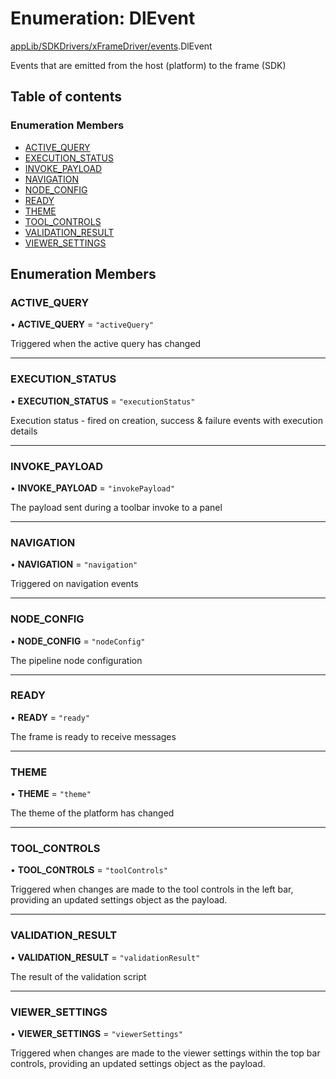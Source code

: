 # Enumeration: DlEvent

[appLib/SDKDrivers/xFrameDriver/events](../modules/appLib_SDKDrivers_xFrameDriver_events.md).DlEvent

Events that are emitted from the host (platform) to the frame (SDK)

## Table of contents

### Enumeration Members

- [ACTIVE\_QUERY](appLib_SDKDrivers_xFrameDriver_events.DlEvent.md#active_query)
- [EXECUTION\_STATUS](appLib_SDKDrivers_xFrameDriver_events.DlEvent.md#execution_status)
- [INVOKE\_PAYLOAD](appLib_SDKDrivers_xFrameDriver_events.DlEvent.md#invoke_payload)
- [NAVIGATION](appLib_SDKDrivers_xFrameDriver_events.DlEvent.md#navigation)
- [NODE\_CONFIG](appLib_SDKDrivers_xFrameDriver_events.DlEvent.md#node_config)
- [READY](appLib_SDKDrivers_xFrameDriver_events.DlEvent.md#ready)
- [THEME](appLib_SDKDrivers_xFrameDriver_events.DlEvent.md#theme)
- [TOOL\_CONTROLS](appLib_SDKDrivers_xFrameDriver_events.DlEvent.md#tool_controls)
- [VALIDATION\_RESULT](appLib_SDKDrivers_xFrameDriver_events.DlEvent.md#validation_result)
- [VIEWER\_SETTINGS](appLib_SDKDrivers_xFrameDriver_events.DlEvent.md#viewer_settings)

## Enumeration Members

### ACTIVE\_QUERY

• **ACTIVE\_QUERY** = ``"activeQuery"``

Triggered when the active query has changed

___

### EXECUTION\_STATUS

• **EXECUTION\_STATUS** = ``"executionStatus"``

Execution status - fired on creation, success & failure events with execution details

___

### INVOKE\_PAYLOAD

• **INVOKE\_PAYLOAD** = ``"invokePayload"``

The payload sent during a toolbar invoke to a panel

___

### NAVIGATION

• **NAVIGATION** = ``"navigation"``

Triggered on navigation events

___

### NODE\_CONFIG

• **NODE\_CONFIG** = ``"nodeConfig"``

The pipeline node configuration

___

### READY

• **READY** = ``"ready"``

The frame is ready to receive messages

___

### THEME

• **THEME** = ``"theme"``

The theme of the platform has changed

___

### TOOL\_CONTROLS

• **TOOL\_CONTROLS** = ``"toolControls"``

Triggered when changes are made to the tool controls in the left bar, providing an updated settings object as the payload.

___

### VALIDATION\_RESULT

• **VALIDATION\_RESULT** = ``"validationResult"``

The result of the validation script

___

### VIEWER\_SETTINGS

• **VIEWER\_SETTINGS** = ``"viewerSettings"``

Triggered when changes are made to the viewer settings within the top bar controls, providing an updated settings object as the payload.
